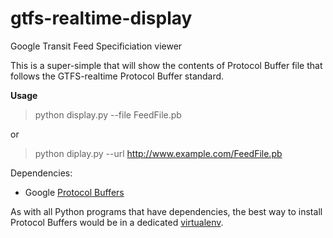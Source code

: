gtfs-realtime-display
=====================

Google Transit Feed Specificiation viewer

This is a super-simple that will show the contents of Protocol Buffer file that follows the GTFS-realtime Protocol Buffer standard.

**Usage**
>    python display.py --file FeedFile.pb

or
>    python diplay.py --url http://www.example.com/FeedFile.pb
    
Dependencies:
  * Google [Protocol Buffers](http://code.google.com/p/protobuf/downloads/list)

As with all Python programs that have dependencies, the best way to install Protocol Buffers would be in a dedicated [virtualenv](http://www.virtualenv.org/en/latest/).
